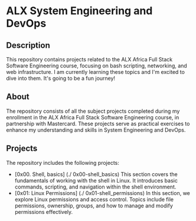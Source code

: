 # ALX System Engineering and DevOps

## Description

This repository contains projects related to the ALX Africa Full Stack Software Engineering course, focusing on bash scripting, networking, and web infrastructure. I am currently learning these topics and I'm excited to dive into them. It's going to be a fun journey!

## About

The repository consists of all the subject projects completed during my enrollment in the ALX Africa Full Stack Software Engineering course, in partnership with Mastercard. These projects serve as practical exercises to enhance my understanding and skills in System Engineering and DevOps.

## Projects

The repository includes the following projects:

- [0x00. Shell, basics] (./ 0x00-shell_basics) This section covers the fundamentals of working with the shell in Linux. It introduces basic commands, scripting, and navigation within the shell environment.
- [0x01: Linux Permissions] (./ 0x01-shell_permissions) In this section, we explore Linux permissions and access control. Topics include file permissions, ownership, groups, and how to manage and modify permissions effectively.
